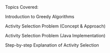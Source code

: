 Topics Covered:

Introduction to Greedy Algorithms

Activity Selection Problem (Concept & Approach)

Activity Selection Problem (Java Implementation)

Step-by-step Explanation of Activity Selection
